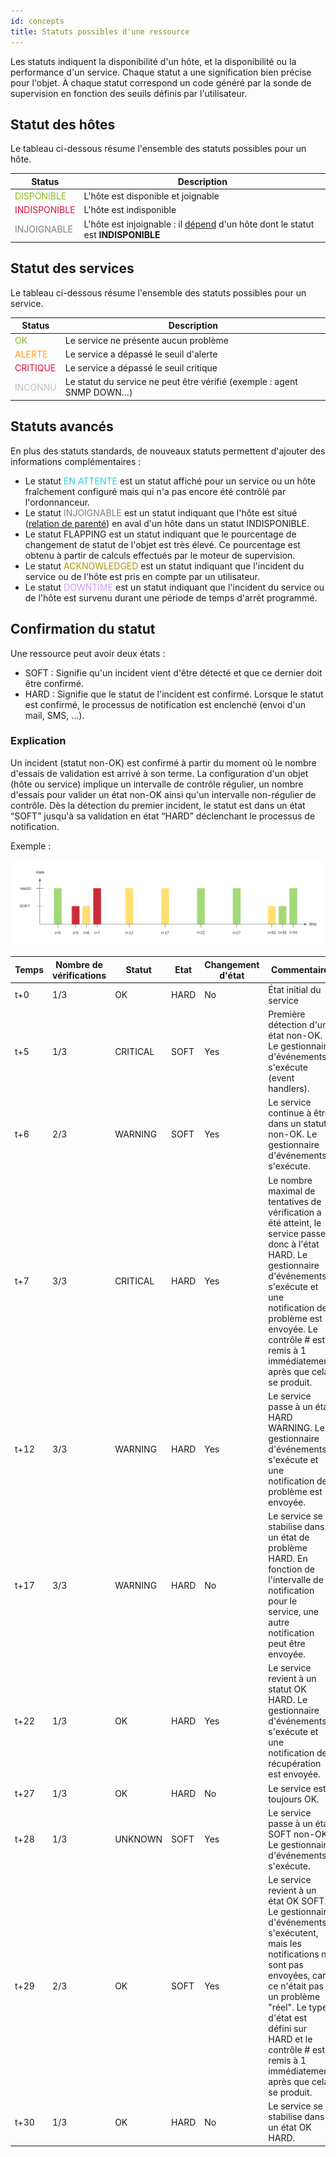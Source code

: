 ```yaml
---
id: concepts
title: Statuts possibles d'une ressource
---
```


Les statuts indiquent la disponibilité d'un hôte, et la disponibilité ou la performance d'un service. Chaque
statut a une signification bien précise pour l'objet. À chaque statut
correspond un code généré par la sonde de supervision en fonction des
seuils définis par l'utilisateur.

## Statut des hôtes

Le tableau ci-dessous résume l'ensemble des statuts possibles pour un hôte.

| Status                                         | Description                        |
|------------------------------------------------|------------------------------------|
| <span style="color:#88b917">DISPONIBLE</span>          | L'hôte est disponible et joignable |
| <span style="color:#e00b3d">INDISPONIBLE</span>        | L'hôte est indisponible            |
| <span style="color:#818185">INJOIGNABLE</span> | L'hôte est injoignable : il [dépend](notif-dependencies.html) d'un hôte dont le statut est **INDISPONIBLE**             |

## Statut des services

Le tableau ci-dessous résume l'ensemble des statuts possibles pour un service.

| Status                                     | Description                                                            |
|--------------------------------------------|------------------------------------------------------------------------|
| <span style="color:#88b917">OK</span>      | Le service ne présente aucun problème                                  |
| <span style="color:#ff9a13">ALERTE</span> | Le service a dépassé le seuil d'alerte                                 |
| <span style="color:#e00b3d">CRITIQUE</span>    | Le service a dépassé le seuil critique                                 |
| <span style="color:#bcbdc0">INCONNU</span> | Le statut du service ne peut être vérifié (exemple : agent SNMP DOWN…) |

## Statuts avancés

En plus des statuts standards, de nouveaux statuts permettent d'ajouter
des informations complémentaires :

-   Le statut <span style="color:#2ad1d4">EN ATTENTE</span> est un statut
    affiché pour un service ou un hôte fraîchement configuré mais qui
    n'a pas encore été contrôlé par l'ordonnanceur.
-   Le statut <span style="color:#818185">INJOIGNABLE</span> est un
    statut indiquant que l'hôte est situé ([relation de parenté](notif-dependencies.html)) en aval
    d'un hôte dans un statut INDISPONIBLE.
-   Le statut FLAPPING est un statut indiquant que le pourcentage de
    changement de statut de l'objet est très élevé. Ce pourcentage est
    obtenu à partir de calculs effectués par le moteur de supervision.
-   Le statut <span style="color:#ae9500">ACKNOWLEDGED</span> est un
    statut indiquant que l'incident du service ou de l'hôte est pris en
    compte par un utilisateur.
-   Le statut <span style="color:#cc99ff">DOWNTIME</span> est un statut
    indiquant que l'incident du service ou de l'hôte est survenu durant
    une période de temps d'arrêt programmé.

## Confirmation du statut

Une ressource peut avoir deux états :

-   SOFT : Signifie qu'un incident vient d'être détecté et que ce
    dernier doit être confirmé.
-   HARD : Signifie que le statut de l'incident est confirmé. Lorsque le
    statut est confirmé, le processus de notification est enclenché
    (envoi d'un mail, SMS, …).

### Explication

Un incident (statut non-OK) est confirmé à partir du moment où le nombre
d'essais de validation est arrivé à son terme. La configuration d'un
objet (hôte ou service) implique un intervalle de contrôle régulier, un
nombre d'essais pour valider un état non-OK ainsi qu'un intervalle
non-régulier de contrôle. Dès la détection du premier incident, le
statut est dans un état “SOFT” jusqu'à sa validation en état “HARD”
déclenchant le processus de notification.

Exemple :

![image](../assets/configuration/soft_hard_states.png)

| Temps | Nombre de vérifications | Statut   | Etat | Changement d'état | Commentaire                                                                                                                                                                                                                                                                    |
|-------|-------------------------|----------|------|-------------------|--------------------------------------------------------------------------------------------------------------------------------------------------------------------------------------------------------------------------------------------------------------------------------|
| t+0   | 1/3                     | OK       | HARD | No                | État initial du service                                                                                                                                                                                                                                                        |
| t+5   | 1/3                     | CRITICAL | SOFT | Yes               | Première détection d'un état non-OK. Le gestionnaire d'événements s'exécute (event handlers).                                                                                                                                                                                  |
| t+6   | 2/3                     | WARNING  | SOFT | Yes               | Le service continue à être dans un statut non-OK. Le gestionnaire d'événements s'exécute.                                                                                                                                                                                      |
| t+7   | 3/3                     | CRITICAL | HARD | Yes               | Le nombre maximal de tentatives de vérification a été atteint, le service passe donc à l'état HARD. Le gestionnaire d'événements s'exécute et une notification de problème est envoyée. Le contrôle # est remis à 1 immédiatement après que cela se produit.                   |
| t+12  | 3/3                     | WARNING  | HARD | Yes               | Le service passe à un état HARD WARNING. Le gestionnaire d'événements s'exécute et une notification de problème est envoyée.                                                                                                                                                   |
| t+17  | 3/3                     | WARNING  | HARD | No                | Le service se stabilise dans un état de problème HARD. En fonction de l'intervalle de notification pour le service, une autre notification peut être envoyée.                                                                                                                  |
| t+22  | 1/3                     | OK       | HARD | Yes               | Le service revient à un statut OK HARD. Le gestionnaire d'événements s'exécute et une notification de récupération est envoyée.                                                                                                                                                |
| t+27  | 1/3                     | OK       | HARD | No                | Le service est toujours OK.                                                                                                                                                                                                                                                    |
| t+28  | 1/3                     | UNKNOWN  | SOFT | Yes               | Le service passe à un état SOFT non-OK. Le gestionnaire d'événements s'exécute.                                                                                                                                                                                                |
| t+29  | 2/3                     | OK       | SOFT | Yes               | Le service revient à un état OK SOFT. Le gestionnaire d'événements s'exécutent, mais les notifications ne sont pas envoyées, car ce n'était pas un problème "réel". Le type d'état est défini sur HARD et le contrôle # est remis à 1 immédiatement après que cela se produit. |
| t+30  | 1/3                     | OK       | HARD | No                | Le service se stabilise dans un état OK HARD.                                                                                                                                                                                                                                  |